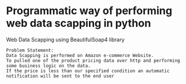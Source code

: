 # Programmatic way of performing web data scapping in python
Web Data Scapping using BeautifulSoap4 library

```
Problem Statement:
Data Scapping is performed on Amazon e-commerce Website.
To pulled one of the product pricing data over http and performing some business logic on the data.
If the price is less than our specified condition an automatic notification will be sent to the end user

```
